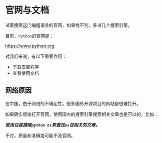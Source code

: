 # 官网与文档

试着搜索这门编程语言的官网，如果找不到，多试几个搜索引擎。

目前，`Python`的官网是：

<a href="https://www.python.org" target="_blank">https://www.python.org</a>

对我们来说，有以下重要作用：

- 下载安装程序
- 查看使用文档

## 网络原因

在中国，由于网络的不确定性，很多国外开源项目的网站都很难打开。

如果确实很难打开官网，使用国内的搜索引擎搜索相关文章也是可以的，比如：

**_使用百度搜索`python os`来查找`os`包相关的文章。_**

不过，质量和准确度可能不及官网。
